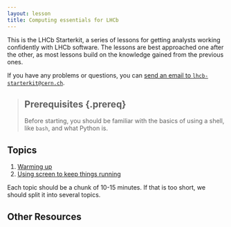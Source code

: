 ```yaml
---
layout: lesson
title: Computing essentials for LHCb
---
```


This is the LHCb Starterkit, a series of lessons for getting analysts working 
confidently with LHCb software.
The lessons are best approached one after the other, as most lessons build on 
the knowledge gained from the previous ones.

If you have any problems or questions, you can [send an email to 
`lhcb-starterkit@cern.ch`](mailto:lhcb-starterkit@cern.ch).

> ## Prerequisites {.prereq}
>
> Before starting, you should be familiar with the basics of using a shell,
> like `bash`, and what Python is.
>

## Topics

1. [Warming up](01-warming-up.html)
1. [Using screen to keep things running](10-screen.html)

Each topic should be a chunk of 10-15 minutes.
If that is too short, we should split it into several topics.

## Other Resources
